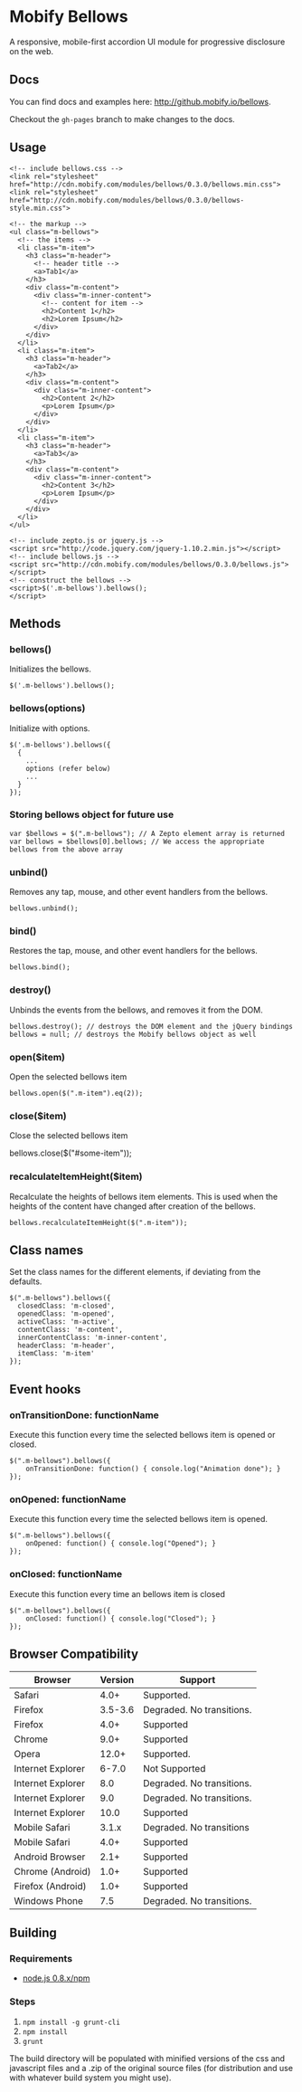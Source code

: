 # Mobify Bellows

A responsive, mobile-first accordion UI module for progressive disclosure on the web.

## Docs

You can find docs and examples here: http://github.mobify.io/bellows.

Checkout the `gh-pages` branch to make changes to the docs.

## Usage

    <!-- include bellows.css -->
    <link rel="stylesheet" href="http://cdn.mobify.com/modules/bellows/0.3.0/bellows.min.css">
    <link rel="stylesheet" href="http://cdn.mobify.com/modules/bellows/0.3.0/bellows-style.min.css">

    <!-- the markup -->
    <ul class="m-bellows">
      <!-- the items -->
      <li class="m-item">
        <h3 class="m-header">
          <!-- header title -->
          <a>Tab1</a>
        </h3>
        <div class="m-content">
          <div class="m-inner-content">
            <!-- content for item -->
            <h2>Content 1</h2>
            <h2>Lorem Ipsum</h2>
          </div>
        </div>
      </li>
      <li class="m-item">
        <h3 class="m-header">
          <a>Tab2</a>
        </h3>
        <div class="m-content">
          <div class="m-inner-content">
            <h2>Content 2</h2>
            <p>Lorem Ipsum</p>
          </div>
        </div>
      </li>
      <li class="m-item">
        <h3 class="m-header">
          <a>Tab3</a>
        </h3>
        <div class="m-content">
          <div class="m-inner-content">
            <h2>Content 3</h2>
            <p>Lorem Ipsum</p>
          </div>
        </div>
      </li>
    </ul>

    <!-- include zepto.js or jquery.js -->
    <script src="http://code.jquery.com/jquery-1.10.2.min.js"></script>
    <!-- include bellows.js -->
    <script src="http://cdn.mobify.com/modules/bellows/0.3.0/bellows.js"></script>
    <!-- construct the bellows -->
    <script>$('.m-bellows').bellows();
    </script>

## Methods

### bellows()

Initializes the bellows.

    $('.m-bellows').bellows();

### bellows(options)

Initialize with options.

    $('.m-bellows').bellows({
      {
        ...
        options (refer below)
        ...
      }
    });

### Storing bellows object for future use

    var $bellows = $(".m-bellows"); // A Zepto element array is returned
    var bellows = $bellows[0].bellows; // We access the appropriate bellows from the above array

### unbind()

Removes any tap, mouse, and other event handlers from the bellows.

    bellows.unbind();

### bind()

Restores the tap, mouse, and other event handlers for the bellows.

    bellows.bind();

### destroy()

Unbinds the events from the bellows, and removes it from the DOM.

    bellows.destroy(); // destroys the DOM element and the jQuery bindings
    bellows = null; // destroys the Mobify bellows object as well

### open($item)

Open the selected bellows item

    bellows.open($(".m-item").eq(2));

### close($item)
    
Close the selected bellows item

  bellows.close($("#some-item"));

### recalculateItemHeight($item)

Recalculate the heights of bellows item elements. This is used when the heights of the content have changed after creation of the bellows.

    bellows.recalculateItemHeight($(".m-item"));

## Class names

Set the class names for the different elements, if deviating from the defaults.
  
    $(".m-bellows").bellows({
      closedClass: 'm-closed',
      openedClass: 'm-opened',
      activeClass: 'm-active',
      contentClass: 'm-content',
      innerContentClass: 'm-inner-content',
      headerClass: 'm-header',
      itemClass: 'm-item'
    });

## Event hooks

### onTransitionDone: functionName

Execute this function every time the selected bellows item is opened or closed.

    $(".m-bellows").bellows({
        onTransitionDone: function() { console.log("Animation done"); }
    });

### onOpened: functionName

Execute this function every time the selected bellows item is opened.

    $(".m-bellows").bellows({
        onOpened: function() { console.log("Opened"); }
    });

### onClosed: functionName

Execute this function every time an bellows item is closed
    
    $(".m-bellows").bellows({
        onClosed: function() { console.log("Closed"); }
    });

## Browser Compatibility


| Browser           | Version | Support                    |
|-------------------|---------|----------------------------|
| Safari            | 4.0+    | Supported.                 |
| Firefox           | 3.5-3.6 | Degraded. No transitions.  |
| Firefox           | 4.0+    | Supported                  |
| Chrome            | 9.0+    | Supported                  |
| Opera             | 12.0+   | Supported.                 |
| Internet Explorer | 6-7.0   | Not Supported              |
| Internet Explorer | 8.0     | Degraded. No transitions.  |
| Internet Explorer | 9.0     | Degraded. No transitions.  |
| Internet Explorer | 10.0    | Supported                  |
| Mobile Safari     | 3.1.x   | Degraded. No transitions   |
| Mobile Safari     | 4.0+    | Supported                  |
| Android Browser   | 2.1+    | Supported                  |
| Chrome (Android)  | 1.0+    | Supported                  |
| Firefox (Android) | 1.0+    | Supported                  |
| Windows Phone     | 7.5     | Degraded. No transitions.  |

## Building
### Requirements
* [node.js 0.8.x/npm](http://nodejs.org/download/)

### Steps
1. `npm install -g grunt-cli`
2. `npm install`
3. `grunt`

The build directory will be populated with minified versions of the css and 
javascript files and a .zip of the original source files (for distribution and
use with whatever build system you might use).

